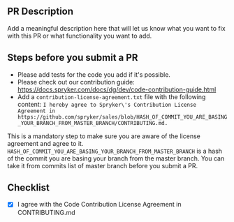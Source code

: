 ## PR Description

Add a meaningful description here that will let us know what you want to fix with this PR or what functionality you want to add.

## Steps before you submit a PR

-   Please add tests for the code you add if it's possible.
-   Please check out our contribution guide: https://docs.spryker.com/docs/dg/dev/code-contribution-guide.html
-   Add a `contribution-license-agreement.txt` file with the following content:
    `I hereby agree to Spryker\'s Contribution License Agreement in https://github.com/spryker/sales/blob/HASH_OF_COMMIT_YOU_ARE_BASING_YOUR_BRANCH_FROM_MASTER_BRANCH/CONTRIBUTING.md.`

This is a mandatory step to make sure you are aware of the license agreement and agree to it. `HASH_OF_COMMIT_YOU_ARE_BASING_YOUR_BRANCH_FROM_MASTER_BRANCH` is a hash of the commit you are basing your branch from the master branch. You can take it from commits list of master branch before you submit a PR.

## Checklist

-   [x] I agree with the Code Contribution License Agreement in CONTRIBUTING.md
